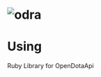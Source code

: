 # ![odra](https://user-images.githubusercontent.com/2478436/28491007-95355790-6ef0-11e7-95b9-a08f585db9e8.png)



# Using
Ruby Library for OpenDotaApi
